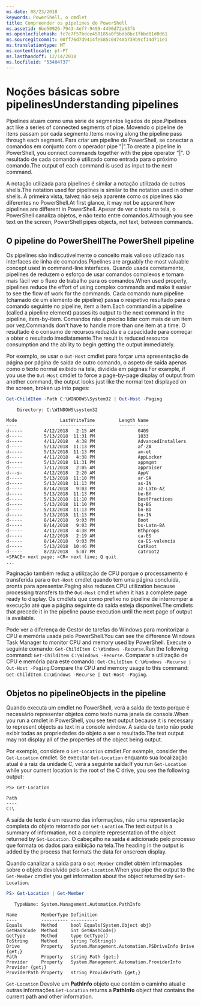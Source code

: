 ```yaml
---
ms.date: 08/23/2018
keywords: PowerShell, o cmdlet
title: Compreender os pipelines do PowerShell
ms.assetid: 6be50926-7943-4ef7-9499-4490d72a63fb
ms.openlocfilehash: fc7c7f57bdce458185a0f5bdb8bc1fbbd81d0d61
ms.sourcegitcommit: 00ff76d7d9414fe585c04740b739b9cf14d711e1
ms.translationtype: MT
ms.contentlocale: pt-PT
ms.lasthandoff: 12/14/2018
ms.locfileid: "53404737"
---
```

# <a name="understanding-pipelines"></a><span data-ttu-id="7ed5f-103">Noções básicas sobre pipelines</span><span class="sxs-lookup"><span data-stu-id="7ed5f-103">Understanding pipelines</span></span>

<span data-ttu-id="7ed5f-104">Pipelines atuam como uma série de segmentos ligados de pipe.</span><span class="sxs-lookup"><span data-stu-id="7ed5f-104">Pipelines act like a series of connected segments of pipe.</span></span> <span data-ttu-id="7ed5f-105">Movendo o pipeline de itens passam por cada segmento.</span><span class="sxs-lookup"><span data-stu-id="7ed5f-105">Items moving along the pipeline pass through each segment.</span></span> <span data-ttu-id="7ed5f-106">Para criar um pipeline do PowerShell, se conectar a comandos em conjunto com o operador pipe "|".</span><span class="sxs-lookup"><span data-stu-id="7ed5f-106">To create a pipeline in PowerShell, you connect commands together with the pipe operator "|".</span></span> <span data-ttu-id="7ed5f-107">O resultado de cada comando é utilizado como entrada para o próximo comando.</span><span class="sxs-lookup"><span data-stu-id="7ed5f-107">The output of each command is used as input to the next command.</span></span>

<span data-ttu-id="7ed5f-108">A notação utilizada para pipelines é similar a notação utilizada de outros shells.</span><span class="sxs-lookup"><span data-stu-id="7ed5f-108">The notation used for pipelines is similar to the notation used in other shells.</span></span> <span data-ttu-id="7ed5f-109">À primeira vista, talvez não seja aparente como os pipelines são diferentes no PowerShell.</span><span class="sxs-lookup"><span data-stu-id="7ed5f-109">At first glance, it may not be apparent how pipelines are different in PowerShell.</span></span> <span data-ttu-id="7ed5f-110">Apesar de ver o texto na tela, o PowerShell canaliza objetos, e não texto entre comandos.</span><span class="sxs-lookup"><span data-stu-id="7ed5f-110">Although you see text on the screen, PowerShell pipes objects, not text, between commands.</span></span>

## <a name="the-powershell-pipeline"></a><span data-ttu-id="7ed5f-111">O pipeline do PowerShell</span><span class="sxs-lookup"><span data-stu-id="7ed5f-111">The PowerShell pipeline</span></span>

<span data-ttu-id="7ed5f-112">Os pipelines são indiscutivelmente o conceito mais valioso utilizado nas interfaces de linha de comandos.</span><span class="sxs-lookup"><span data-stu-id="7ed5f-112">Pipelines are arguably the most valuable concept used in command-line interfaces.</span></span> <span data-ttu-id="7ed5f-113">Quando usada corretamente, pipelines de reduzem o esforço de usar comandos complexos e tornam mais fácil ver o fluxo de trabalho para os comandos.</span><span class="sxs-lookup"><span data-stu-id="7ed5f-113">When used properly, pipelines reduce the effort of using complex commands and make it easier to see the flow of work for the commands.</span></span> <span data-ttu-id="7ed5f-114">Cada comando num pipeline (chamado de um elemento de pipeline) passa o respetivo resultado para o comando seguinte no pipeline, item a item.</span><span class="sxs-lookup"><span data-stu-id="7ed5f-114">Each command in a pipeline (called a pipeline element) passes its output to the next command in the pipeline, item-by-item.</span></span> <span data-ttu-id="7ed5f-115">Comandos não é preciso lidar com mais de um item por vez.</span><span class="sxs-lookup"><span data-stu-id="7ed5f-115">Commands don't have to handle more than one item at a time.</span></span> <span data-ttu-id="7ed5f-116">O resultado é o consumo de recursos reduzida e a capacidade para começar a obter o resultado imediatamente.</span><span class="sxs-lookup"><span data-stu-id="7ed5f-116">The result is reduced resource consumption and the ability to begin getting the output immediately.</span></span>

<span data-ttu-id="7ed5f-117">Por exemplo, se usar o `Out-Host` cmdlet para forçar uma apresentação de página por página de saída de outro comando, o aspeto de saída apenas como o texto normal exibido na tela, dividida em páginas:</span><span class="sxs-lookup"><span data-stu-id="7ed5f-117">For example, if you use the `Out-Host` cmdlet to force a page-by-page display of output from another command, the output looks just like the normal text displayed on the screen, broken up into pages:</span></span>

```powershell
Get-ChildItem -Path C:\WINDOWS\System32 | Out-Host -Paging
```

```Output
    Directory: C:\WINDOWS\system32

Mode                LastWriteTime         Length Name
----                -------------         ------ ----
d-----        4/12/2018   2:15 AM                0409
d-----        5/13/2018  11:31 PM                1033
d-----        4/11/2018   4:38 PM                AdvancedInstallers
d-----        5/13/2018  11:13 PM                af-ZA
d-----        5/13/2018  11:13 PM                am-et
d-----        4/11/2018   4:38 PM                AppLocker
d-----        5/13/2018  11:31 PM                appmgmt
d-----        7/11/2018   2:05 AM                appraiser
d---s-        4/12/2018   2:20 AM                AppV
d-----        5/13/2018  11:10 PM                ar-SA
d-----        5/13/2018  11:13 PM                as-IN
d-----        8/14/2018   9:03 PM                az-Latn-AZ
d-----        5/13/2018  11:13 PM                be-BY
d-----        5/13/2018  11:10 PM                BestPractices
d-----        5/13/2018  11:10 PM                bg-BG
d-----        5/13/2018  11:13 PM                bn-BD
d-----        5/13/2018  11:13 PM                bn-IN
d-----        8/14/2018   9:03 PM                Boot
d-----        8/14/2018   9:03 PM                bs-Latn-BA
d-----        4/11/2018   4:38 PM                Bthprops
d-----        4/12/2018   2:19 AM                ca-ES
d-----        8/14/2018   9:03 PM                ca-ES-valencia
d-----        5/13/2018  10:46 PM                CatRoot
d-----        8/23/2018   5:07 PM                catroot2
<SPACE> next page; <CR> next line; Q quit
...
```

<span data-ttu-id="7ed5f-118">Paginação também reduz a utilização de CPU porque o processamento é transferida para o `Out-Host` cmdlet quando tem uma página concluída, pronta para apresentar.</span><span class="sxs-lookup"><span data-stu-id="7ed5f-118">Paging also reduces CPU utilization because processing transfers to the `Out-Host` cmdlet when it has a complete page ready to display.</span></span> <span data-ttu-id="7ed5f-119">Os cmdlets que como prefixo no pipeline de interromper a execução até que a página seguinte da saída esteja disponível.</span><span class="sxs-lookup"><span data-stu-id="7ed5f-119">The cmdlets that precede it in the pipeline pause execution until the next page of output is available.</span></span>

<span data-ttu-id="7ed5f-120">Pode ver a diferença de Gestor de tarefas do Windows para monitorizar a CPU e memória usada pelo PowerShell.</span><span class="sxs-lookup"><span data-stu-id="7ed5f-120">You can see the difference Windows Task Manager to monitor CPU and memory used by PowerShell.</span></span> <span data-ttu-id="7ed5f-121">Execute o seguinte comando: `Get-ChildItem C:\Windows -Recurse`.</span><span class="sxs-lookup"><span data-stu-id="7ed5f-121">Run the following command: `Get-ChildItem C:\Windows -Recurse`.</span></span> <span data-ttu-id="7ed5f-122">Comparar a utilização de CPU e memória para este comando: `Get-ChildItem C:\Windows -Recurse | Out-Host -Paging`.</span><span class="sxs-lookup"><span data-stu-id="7ed5f-122">Compare the CPU and memory usage to this command: `Get-ChildItem C:\Windows -Recurse | Out-Host -Paging`.</span></span>

## <a name="objects-in-the-pipeline"></a><span data-ttu-id="7ed5f-123">Objetos no pipeline</span><span class="sxs-lookup"><span data-stu-id="7ed5f-123">Objects in the pipeline</span></span>

<span data-ttu-id="7ed5f-124">Quando executa um cmdlet no PowerShell, verá a saída de texto porque é necessário representar objetos como texto numa janela de consola.</span><span class="sxs-lookup"><span data-stu-id="7ed5f-124">When you run a cmdlet in PowerShell, you see text output because it is necessary to represent objects as text in a console window.</span></span> <span data-ttu-id="7ed5f-125">A saída de texto não pode exibir todas as propriedades do objeto a ser o resultado.</span><span class="sxs-lookup"><span data-stu-id="7ed5f-125">The text output may not display all of the properties of the object being output.</span></span>

<span data-ttu-id="7ed5f-126">Por exemplo, considere o `Get-Location` cmdlet.</span><span class="sxs-lookup"><span data-stu-id="7ed5f-126">For example, consider the `Get-Location` cmdlet.</span></span> <span data-ttu-id="7ed5f-127">Se executar `Get-Location` enquanto sua localização atual é a raiz da unidade C, verá a seguinte saída:</span><span class="sxs-lookup"><span data-stu-id="7ed5f-127">If you run `Get-Location` while your current location is the root of the C drive, you see the following output:</span></span>

```
PS> Get-Location

Path
----
C:\
```

<span data-ttu-id="7ed5f-128">A saída de texto é um resumo das informações, não uma representação completa do objeto retornado por `Get-Location`.</span><span class="sxs-lookup"><span data-stu-id="7ed5f-128">The text output is a summary of information, not a complete representation of the object returned by `Get-Location`.</span></span> <span data-ttu-id="7ed5f-129">O cabeçalho na saída é adicionado pelo processo que formata os dados para exibição na tela.</span><span class="sxs-lookup"><span data-stu-id="7ed5f-129">The heading in the output is added by the process that formats the data for onscreen display.</span></span>

<span data-ttu-id="7ed5f-130">Quando canalizar a saída para o `Get-Member` cmdlet obtém informações sobre o objeto devolvido pelo `Get-Location`.</span><span class="sxs-lookup"><span data-stu-id="7ed5f-130">When you pipe the output to the `Get-Member` cmdlet you get information about the object returned by `Get-Location`.</span></span>

```powershell
PS> Get-Location | Get-Member
```

```Output
   TypeName: System.Management.Automation.PathInfo

Name         MemberType Definition
----         ---------- ----------
Equals       Method     bool Equals(System.Object obj)
GetHashCode  Method     int GetHashCode()
GetType      Method     type GetType()
ToString     Method     string ToString()
Drive        Property   System.Management.Automation.PSDriveInfo Drive {get;}
Path         Property   string Path {get;}
Provider     Property   System.Management.Automation.ProviderInfo Provider {get;}
ProviderPath Property   string ProviderPath {get;}
```

<span data-ttu-id="7ed5f-131">`Get-Location` Devolve um **PathInfo** objeto que contém o caminho atual e outras informações.</span><span class="sxs-lookup"><span data-stu-id="7ed5f-131">`Get-Location` returns a **PathInfo** object that contains the current path and other information.</span></span>

